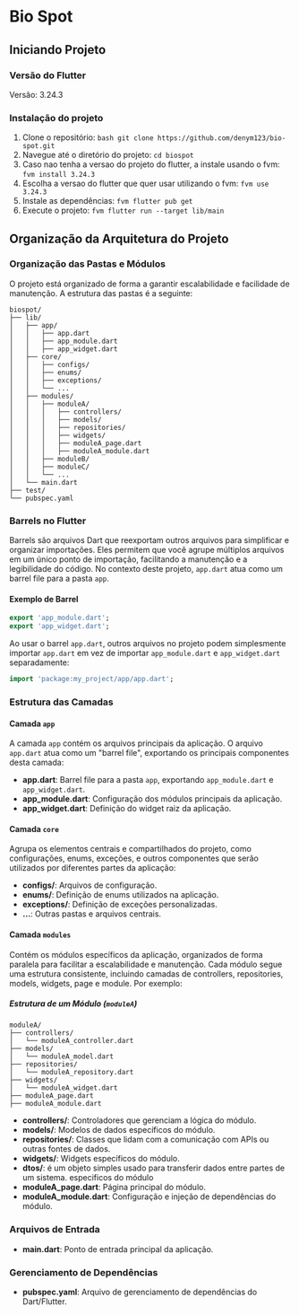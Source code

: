 
# Bio Spot

## Iniciando Projeto
### Versão do Flutter

Versão: 3.24.3

### Instalação do projeto
1. Clone o repositório: ```bash git clone https://github.com/denym123/bio-spot.git ```
3. Navegue até o diretório do projeto: ```cd biospot```
2. Caso nao tenha a versao do projeto do flutter, a instale usando o fvm:  ```fvm install 3.24.3```
4. Escolha a versao do flutter que quer usar utilizando o fvm:  ```fvm use 3.24.3```
4. Instale as dependências: ```fvm flutter pub get```
5. Execute o projeto: ```fvm flutter run --target lib/main```


## Organização da Arquitetura do Projeto

### Organização das Pastas e Módulos

O projeto está organizado de forma a garantir escalabilidade e facilidade de manutenção. A estrutura das pastas é a seguinte:

```plaintext  
biospot/  
├── lib/  
│   ├── app/  
│   │   ├── app.dart  
│   │   ├── app_module.dart  
│   │   ├── app_widget.dart  
│   ├── core/  
│   │   ├── configs/  
│   │   ├── enums/  
│   │   ├── exceptions/  
│   │   └── ...  
│   ├── modules/  
│   │   ├── moduleA/  
│   │   │   ├── controllers/  
│   │   │   ├── models/  
│   │   │   ├── repositories/  
│   │   │   ├── widgets/  
│   │   │   ├── moduleA_page.dart  
│   │   │   ├── moduleA_module.dart  
│   │   ├── moduleB/  
│   │   ├── moduleC/  
│   │   └── ...  
│   └── main.dart  
├── test/  
└── pubspec.yaml  
```  

### Barrels no Flutter

Barrels são arquivos Dart que reexportam outros arquivos para simplificar e organizar importações. Eles permitem que você agrupe múltiplos arquivos em um único ponto de importação, facilitando a manutenção e a legibilidade do código. No contexto deste projeto, `app.dart` atua como um barrel file para a pasta `app`.

#### Exemplo de Barrel
```dart  
export 'app_module.dart';
export 'app_widget.dart';  
```  

Ao usar o barrel `app.dart`, outros arquivos no projeto podem simplesmente importar `app.dart` em vez de importar `app_module.dart` e `app_widget.dart` separadamente:

```dart  
import 'package:my_project/app/app.dart';  
```  

### Estrutura das Camadas

#### Camada `app`
A camada `app` contém os arquivos principais da aplicação. O arquivo `app.dart` atua como um "barrel file", exportando os principais componentes desta camada:
- **app.dart**: Barrel file para a pasta `app`, exportando `app_module.dart` e `app_widget.dart`.
- **app_module.dart**: Configuração dos módulos principais da aplicação.
- **app_widget.dart**: Definição do widget raiz da aplicação.

#### Camada `core`
Agrupa os elementos centrais e compartilhados do projeto, como configurações, enums, exceções, e outros componentes que serão utilizados por diferentes partes da aplicação:
- **configs/**: Arquivos de configuração.
- **enums/**: Definição de enums utilizados na aplicação.
- **exceptions/**: Definição de exceções personalizadas.
- **...**: Outras pastas e arquivos centrais.

#### Camada `modules`
Contém os módulos específicos da aplicação, organizados de forma paralela para facilitar a escalabilidade e manutenção. Cada módulo segue uma estrutura consistente, incluindo camadas de controllers, repositories, models, widgets, page e module. Por exemplo:

##### Estrutura de um Módulo (`moduleA`)
```plaintext  
moduleA/  
├── controllers/  
│   └── moduleA_controller.dart  
├── models/  
│   └── moduleA_model.dart  
├── repositories/  
│   └── moduleA_repository.dart  
├── widgets/  
│   └── moduleA_widget.dart  
├── moduleA_page.dart  
├── moduleA_module.dart  
```  

- **controllers/**: Controladores que gerenciam a lógica do módulo.
- **models/**: Modelos de dados específicos do módulo.
- **repositories/**: Classes que lidam com a comunicação com APIs ou outras fontes de dados.
- **widgets/**: Widgets específicos do módulo.
- **dtos/**:  é um objeto simples usado para transferir dados entre partes de um sistema. especificos do módulo
- **moduleA_page.dart**: Página principal do módulo.
- **moduleA_module.dart**: Configuração e injeção de dependências do módulo.

### Arquivos de Entrada
- **main.dart**: Ponto de entrada principal da aplicação.

### Gerenciamento de Dependências
- **pubspec.yaml**: Arquivo de gerenciamento de dependências do Dart/Flutter.
